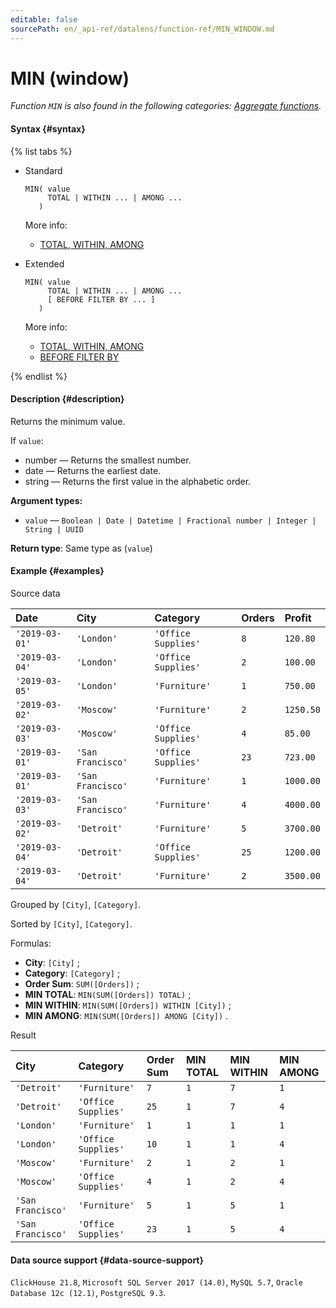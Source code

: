 ```yaml
---
editable: false
sourcePath: en/_api-ref/datalens/function-ref/MIN_WINDOW.md
---
```


# MIN (window)

_Function `MIN` is also found in the following categories: [Aggregate functions](MIN.md)._

#### Syntax {#syntax}

{% list tabs %}

- Standard

  ```
  MIN( value
       TOTAL | WITHIN ... | AMONG ...
     )
  ```

  More info:
  - [TOTAL, WITHIN, AMONG](window-functions.md#syntax-grouping)

- Extended

  ```
  MIN( value
       TOTAL | WITHIN ... | AMONG ...
       [ BEFORE FILTER BY ... ]
     )
  ```

  More info:
  - [TOTAL, WITHIN, AMONG](window-functions.md#syntax-grouping)
  - [BEFORE FILTER BY](window-functions.md#syntax-before-filter-by)

{% endlist %}

#### Description {#description}
Returns the minimum value.

If `value`:
- number — Returns the smallest number.
- date — Returns the earliest date.
- string — Returns the first value in the alphabetic order.


**Argument types:**
- `value` — `Boolean | Date | Datetime | Fractional number | Integer | String | UUID`


**Return type**: Same type as (`value`)

#### Example {#examples}




Source data

| **Date**       | **City**          | **Category**        | **Orders**   | **Profit**   |
|:---------------|:------------------|:--------------------|:-------------|:-------------|
| `'2019-03-01'` | `'London'`        | `'Office Supplies'` | `8`          | `120.80`     |
| `'2019-03-04'` | `'London'`        | `'Office Supplies'` | `2`          | `100.00`     |
| `'2019-03-05'` | `'London'`        | `'Furniture'`       | `1`          | `750.00`     |
| `'2019-03-02'` | `'Moscow'`        | `'Furniture'`       | `2`          | `1250.50`    |
| `'2019-03-03'` | `'Moscow'`        | `'Office Supplies'` | `4`          | `85.00`      |
| `'2019-03-01'` | `'San Francisco'` | `'Office Supplies'` | `23`         | `723.00`     |
| `'2019-03-01'` | `'San Francisco'` | `'Furniture'`       | `1`          | `1000.00`    |
| `'2019-03-03'` | `'San Francisco'` | `'Furniture'`       | `4`          | `4000.00`    |
| `'2019-03-02'` | `'Detroit'`       | `'Furniture'`       | `5`          | `3700.00`    |
| `'2019-03-04'` | `'Detroit'`       | `'Office Supplies'` | `25`         | `1200.00`    |
| `'2019-03-04'` | `'Detroit'`       | `'Furniture'`       | `2`          | `3500.00`    |

Grouped by `[City]`, `[Category]`.

Sorted by `[City]`, `[Category]`.

Formulas:

- **City**: `[City]` ;
- **Category**: `[Category]` ;
- **Order Sum**: `SUM([Orders])` ;
- **MIN TOTAL**: `MIN(SUM([Orders]) TOTAL)` ;
- **MIN WITHIN**: `MIN(SUM([Orders]) WITHIN [City])` ;
- **MIN AMONG**: `MIN(SUM([Orders]) AMONG [City])` .


Result

| **City**          | **Category**        | **Order Sum**   | **MIN TOTAL**   | **MIN WITHIN**   | **MIN AMONG**   |
|:------------------|:--------------------|:----------------|:----------------|:-----------------|:----------------|
| `'Detroit'`       | `'Furniture'`       | `7`             | `1`             | `7`              | `1`             |
| `'Detroit'`       | `'Office Supplies'` | `25`            | `1`             | `7`              | `4`             |
| `'London'`        | `'Furniture'`       | `1`             | `1`             | `1`              | `1`             |
| `'London'`        | `'Office Supplies'` | `10`            | `1`             | `1`              | `4`             |
| `'Moscow'`        | `'Furniture'`       | `2`             | `1`             | `2`              | `1`             |
| `'Moscow'`        | `'Office Supplies'` | `4`             | `1`             | `2`              | `4`             |
| `'San Francisco'` | `'Furniture'`       | `5`             | `1`             | `5`              | `1`             |
| `'San Francisco'` | `'Office Supplies'` | `23`            | `1`             | `5`              | `4`             |




#### Data source support {#data-source-support}

`ClickHouse 21.8`, `Microsoft SQL Server 2017 (14.0)`, `MySQL 5.7`, `Oracle Database 12c (12.1)`, `PostgreSQL 9.3`.
